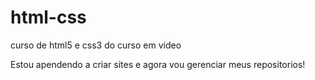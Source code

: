 # html-css
curso de html5 e css3 do curso em video

Estou apendendo a criar sites e agora vou gerenciar meus repositorios!